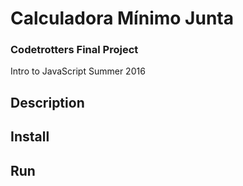 # Calculadora Mínimo Junta

### Codetrotters Final Project
Intro to JavaScript Summer 2016

## Description

## Install

## Run
